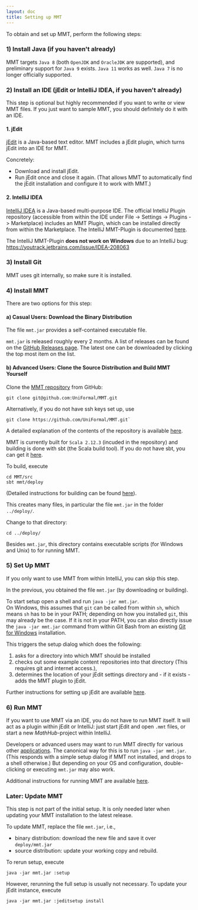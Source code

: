 ```yaml
---
layout: doc
title: Setting up MMT
---
```


To obtain and set up MMT, perform the following steps:

### 1) Install Java (if you haven't already)

MMT targets `Java 8` (both `OpenJDK` and `OracleJDK` are supported), and preliminary support for `Java 9` exists. `Java 11` works as well. `Java 7` is no longer officially supported. 

### 2) Install an IDE (jEdit or IntelliJ IDEA, if you haven't already)


This step is optional but highly recommended if you want to write or view MMT files.
If you just want to sample MMT, you should definitely do it with an IDE.

#### 1. jEdit

[jEdit](http://jedit.org/) is a Java-based text editor.
MMT includes a jEdit plugin, which turns jEdit into an IDE for MMT.

Concretely:

* Download and install jEdit.
* Run jEdit once and close it again.
  (That allows MMT to automatically find the jEdit installation and configure it to work with MMT.)
  
#### 2. IntelliJ IDEA

[IntelliJ IDEA](https://www.jetbrains.com/idea/) is a Java-based multi-purpose IDE. The official IntelliJ Plugin repository (accessible from within the IDE under File -> Settings -> Plugins -> Marketplace) includes an MMT Plugin, which can be installed directly from within the Marketplace. The IntelliJ MMT-Plugin is documented [here](https://github.com/UniFormal/IntelliJ-MMT/blob/master/README.md).

The IntelliJ MMT-Plugin **does not work on Windows** due to an IntelliJ bug: https://youtrack.jetbrains.com/issue/IDEA-208063

### 3) Install Git

MMT uses git internally, so make sure it is installed.

### 4) Install MMT

There are two options for this step:

#### a) Casual Users: Download the Binary Distribution

The file `mmt.jar` provides a self-contained executable file.

`mmt.jar` is released roughly every 2 months.
A list of releases can be found on the [GitHub Releases page](https://github.com/UniFormal/MMT/releases/). 
The latest one can be downloaded by clicking the top most item on the list. 

#### b) Advanced Users: Clone the Source Distribution and Build MMT Yourself

Clone the [MMT repository](https://github.com/UniFormal/MMT) from GitHub:

```
git clone git@github.com:UniFormal/MMT.git
```

Alternatively, if you do not have ssh keys set up, use

```
git clone https://github.com/UniFormal/MMT.git`
```

A detailed explanation of the contents of the repository is available [here](repo.html).

MMT is currently built for `Scala 2.12.3` (incuded in the repository) and building is done with sbt (the Scala build tool).
If you do not have sbt, you can get it [here](http://www.scala-sbt.org/).

To build, execute

```
cd MMT/src
sbt mmt/deploy
```
 (Detailed instructions for building can be found [here](build.html)).

This creates many files, in particular the file `mmt.jar` in the folder `../deploy/`.

Change to that directory:
```
cd ../deploy/
```

Besides `mmt.jar`, this directory contains executable scripts (for Windows and Unix) to for running MMT.

### 5) Set Up MMT

If you only want to use MMT from within IntelliJ, you can skip this step.

In the previous, you obtained the file `mmt.jar` (by downloading or building).

To start setup open a shell and run `java -jar mmt.jar`.<br>
On Windows, this assumes that `git` can be called from within `sh`, which means `sh` has to be in your PATH; depending on how you installed `git`, this may already be the case. If it is not in your PATH, you can also directly issue the `java -jar mmt.jar` command from within Git Bash from an existing [Git for Windows](https://gitforwindows.org/) installation.

This triggers the setup dialog which does the following:

1. asks for a directory into which MMT should be installed
2. checks out some example content repositories into that directory (This requires git and internet access.),
3. determines the location of your jEdit settings directory and - if it exists - adds the MMT plugin to jEdit.

Further instructions for setting up jEdit are available [here](jedit.html).

### 6) Run MMT

If you want to use MMT via an IDE, you do not have to run MMT itself.
It will act as a plugin within jEdit or IntelliJ: just start jEdit and open `.mmt` files, or start a new *MathHub*-project within IntelliJ.

Developers or advanced users may want to run MMT directly for various other [applications](../applications/).
The canonical way for this is to run `java -jar mmt.jar`.
(This responds with a simple setup dialog if MMT not installed, and drops to a shell otherwise.)
But depending on your OS and configuration, double-clicking or executing `mmt.jar` may also work.

Additional instructions for running MMT are available [here](running.html).

### Later: Update MMT

This step is not part of the initial setup.
It is only needed later when updating your MMT installation to the latest release.

To update MMT, replace the file `mmt.jar`, i.e.,

* binary distribution: download the new file and save it over `deploy/mmt.jar`
* source distribution: update your working copy and rebuild.

To rerun setup, execute

```
java -jar mmt.jar :setup
```

However, rerunning the full setup is usually not necessary. 
To update your jEdit instance, execute

```
java -jar mmt.jar :jeditsetup install
```
